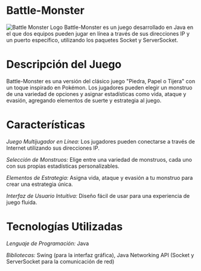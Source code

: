 # Battle-Monster
![Battle Monster Logo](images/battle-monster-logo.png)
Battle-Monster es un juego desarrollado en Java en el que dos equipos pueden jugar en línea a través de sus direcciones IP y un puerto específico, utilizando los paquetes Socket y ServerSocket.

# Descripción del Juego
Battle-Monster es una versión del clásico juego "Piedra, Papel o Tijera" con un toque inspirado en Pokémon. Los jugadores pueden elegir un monstruo de una variedad de opciones y asignar estadísticas como vida, ataque y evasión, agregando elementos de suerte y estrategia al juego.

# Características

*Juego Multijugador en Línea:* Los jugadores pueden conectarse a través de Internet utilizando sus direcciones IP.

*Selección de Monstruos:* Elige entre una variedad de monstruos, cada uno con sus propias estadísticas personalizables.

*Elementos de Estrategia:* Asigna vida, ataque y evasión a tu monstruo para crear una estrategia única.

*Interfaz de Usuario Intuitiva:* Diseño fácil de usar para una experiencia de juego fluida.

# Tecnologías Utilizadas
*Lenguaje de Programación:* Java

*Bibliotecas:* Swing (para la interfaz gráfica), Java Networking API (Socket y ServerSocket para la comunicación de red)
